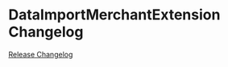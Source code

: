 # DataImportMerchantExtension Changelog

[Release Changelog](https://github.com/spryker/data-import-merchant-extension/releases)
